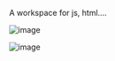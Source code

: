 A workspace for js, html....

![image](https://github.com/Troy-Wang/frontend/blob/master/imgs/screenshot1.png)

![image](https://github.com/Troy-Wang/frontend/blob/master/imgs/screenshot2.png)
